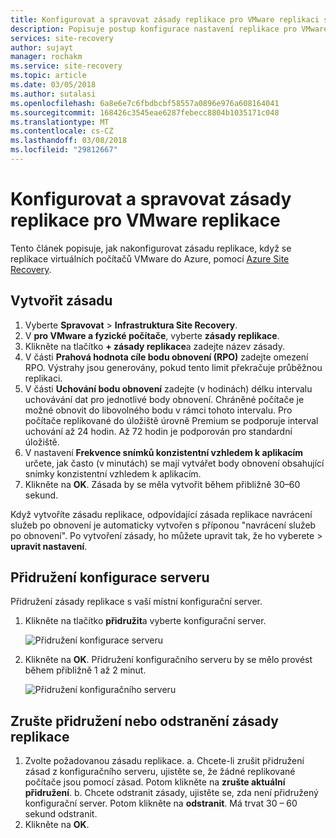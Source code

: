 ```yaml
---
title: Konfigurovat a spravovat zásady replikace pro VMware replikaci s Azure Site Recovery | Microsoft Docs
description: Popisuje postup konfigurace nastavení replikace pro VMware replikaci do Azure s Azure Site Recovery.
services: site-recovery
author: sujayt
manager: rochakm
ms.service: site-recovery
ms.topic: article
ms.date: 03/05/2018
ms.author: sutalasi
ms.openlocfilehash: 6a8e6e7c6fbdbcbf58557a0896e976a608164041
ms.sourcegitcommit: 168426c3545eae6287febecc8804b1035171c048
ms.translationtype: MT
ms.contentlocale: cs-CZ
ms.lasthandoff: 03/08/2018
ms.locfileid: "29812667"
---
```

# <a name="configure-and-manage-replication-policies-for-vmware-replication"></a>Konfigurovat a spravovat zásady replikace pro VMware replikace
Tento článek popisuje, jak nakonfigurovat zásadu replikace, když se replikace virtuálních počítačů VMware do Azure, pomocí [Azure Site Recovery](site-recovery-overview.md).


## <a name="create-a-policy"></a>Vytvořit zásadu

1. Vyberte **Spravovat** > **Infrastruktura Site Recovery**.
2. V **pro VMware a fyzické počítače**, vyberte **zásady replikace**. 
3. Klikněte na tlačítko **+ zásady replikace**a zadejte název zásady.
5. V části **Prahová hodnota cíle bodu obnovení (RPO)** zadejte omezení RPO. Výstrahy jsou generovány, pokud tento limit překračuje průběžnou replikaci.
6. V části **Uchování bodu obnovení** zadejte (v hodinách) délku intervalu uchovávání dat pro jednotlivé body obnovení. Chráněné počítače je možné obnovit do libovolného bodu v rámci tohoto intervalu. Pro počítače replikované do úložiště úrovně Premium se podporuje interval uchování až 24 hodin. Až 72 hodin je podporován pro standardní úložiště.
7. V nastavení **Frekvence snímků konzistentní vzhledem k aplikacím** určete, jak často (v minutách) se mají vytvářet body obnovení obsahující snímky konzistentní vzhledem k aplikacím.
8. Klikněte na **OK**. Zásada by se měla vytvořit během přibližně 30–60 sekund.

Když vytvoříte zásadu replikace, odpovídající zásada replikace navrácení služeb po obnovení je automaticky vytvořen s příponou "navrácení služeb po obnovení". Po vytvoření zásady, ho můžete upravit tak, že ho vyberete > **upravit nastavení**.

## <a name="associate-a-configuration-server"></a>Přidružení konfigurace serveru 

Přidružení zásady replikace s vaší místní konfigurační server.

1. Klikněte na tlačítko **přidružit**a vyberte konfigurační server.

    ![Přidružení konfigurace serveru](./media/vmware-azure-set-up-replication/associate1.png)

2. Klikněte na **OK**. Přidružení konfiguračního serveru by se mělo provést během přibližně 1 až 2 minut.

    ![Přidružení konfiguračního serveru](./media/vmware-azure-set-up-replication/associate2.png)


## <a name="disassociate-or-delete-a-replication-policy"></a>Zrušte přidružení nebo odstranění zásady replikace
1. Zvolte požadovanou zásadu replikace.
    a. Chcete-li zrušit přidružení zásad z konfiguračního serveru, ujistěte se, že žádné replikované počítače jsou pomocí zásad. Potom klikněte na **zrušte aktuální přidružení**.
    b. Chcete odstranit zásady, ujistěte se, zda není přidružený konfigurační server. Potom klikněte na **odstranit**. Má trvat 30 – 60 sekund odstranit.
2. Klikněte na **OK**.
